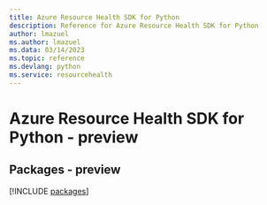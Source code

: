 ```yaml
---
title: Azure Resource Health SDK for Python
description: Reference for Azure Resource Health SDK for Python
author: lmazuel
ms.author: lmazuel
ms.data: 03/14/2023
ms.topic: reference
ms.devlang: python
ms.service: resourcehealth
---
```

# Azure Resource Health SDK for Python - preview
## Packages - preview
[!INCLUDE [packages](resource-health-index.md)]
